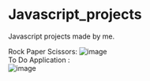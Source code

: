 # Javascript_projects
Javascript projects made by me.


Rock Paper Scissors:
![image](https://user-images.githubusercontent.com/15194083/83962682-11d9e780-a8bd-11ea-9fd0-174eae2cd1d4.png)   
To Do Application :    
![image](https://user-images.githubusercontent.com/15194083/83962601-49945f80-a8bc-11ea-93bd-6b5ad3280f90.png)
